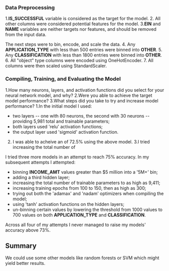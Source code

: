 ### Data Preprocessing

1.**IS_SUCCESSFUL** variable is considered as the target for the model.
2. All other columns were considered potential features for the model.
3.**EIN** and **NAME** variables are neither targets nor features, and should be removed from the input data.

The next steps were to bin, encode, and scale the data.
4. Any **APPLICATION_TYPE** with less than 500 entries were binned into **OTHER**.
5. Any **CLASSIFICATION** with less than 1800 entries were binned into **OTHER**.
6. All "object" type columns were encoded using OneHotEncoder.
7. All columns were then scaled using StandardScaler.

### Compiling, Training, and Evaluating the Model

1.How many neurons, layers, and activation functions did you select for your neural network model, and why?
2.Were you able to achieve the target model performance?
3.What steps did you take to try and increase model performance?
1.In the initial model I used:
* two layers -- one with 80 neurons, the second with 30 neurons -- providing 5,981 total and trainable parameters;
* both layers used 'relu' activation functions;
* the output layer used 'sigmoid' activation function.
2. I was able to acheive an of 72.5% using the above model.
3.I tried increasing the total number of 

I tried three more models in an attempt to reach 75% accuracy. In my subsequent attempts I attempted:
* binning **INCOME_AMT** values greater than $5 million into a '5M+' bin;
* adding a third hidden layer;
* increasing the total number of trainable parameters to as high as 9,411;
* increasing training epochs from 100 to 150, then as high as 300;
* trying out both the 'adamax' and 'nadam' optimizers when compiling the model;
* using 'tanh' activation functions on the hidden layers;
* un-binning certain values by lowering the threshold from 1000 values to 700 values on both **APPLICATION_TYPE** and **CLASSIFICATION**.

Across all four of my attempts I never managed to raise my models' accuracy above 73%.

## Summary

We could use some other models like random forests or SVM which might yield better results.